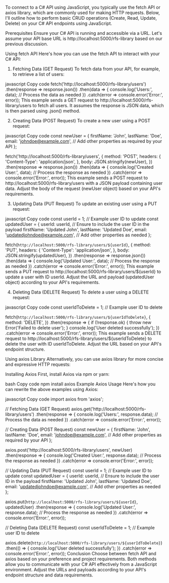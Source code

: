 To connect to a C# API using JavaScript, you typically use the fetch API or axios library, which are commonly used for making HTTP requests. Below, I'll outline how to perform basic CRUD operations (Create, Read, Update, Delete) on your C# API endpoints using JavaScript.

Prerequisites
Ensure your C# API is running and accessible via a URL. Let's assume your API base URL is http://localhost:5000/rfs-library based on our previous discussion.

Using fetch API
Here's how you can use the fetch API to interact with your C# API:

1. Fetching Data (GET Request)
To fetch data from your API, for example, to retrieve a list of users:

javascript
Copy code
fetch('http://localhost:5000/rfs-library/users')
    .then(response => response.json())
    .then(data => {
        console.log('Users:', data);
        // Process the data as needed
    })
    .catch(error => console.error('Error:', error));
This example sends a GET request to http://localhost:5000/rfs-library/users to fetch all users. It assumes the response is JSON data, which is then parsed using .json() method.

2. Creating Data (POST Request)
To create a new user using a POST request:

javascript
Copy code
const newUser = {
    firstName: 'John',
    lastName: 'Doe',
    email: 'johndoe@example.com',
    // Add other properties as required by your API
};

fetch('http://localhost:5000/rfs-library/users', {
    method: 'POST',
    headers: {
        'Content-Type': 'application/json',
    },
    body: JSON.stringify(newUser),
})
.then(response => response.json())
.then(data => {
    console.log('Created User:', data);
    // Process the response as needed
})
.catch(error => console.error('Error:', error));
This example sends a POST request to http://localhost:5000/rfs-library/users with a JSON payload containing user data. Adjust the body of the request (newUser object) based on your API's requirements.

3. Updating Data (PUT Request)
To update an existing user using a PUT request:

javascript
Copy code
const userId = 1; // Example user ID to update
const updatedUser = {
    userId: userId, // Ensure to include the user ID in the payload
    firstName: 'Updated John',
    lastName: 'Updated Doe',
    email: 'updatedjohndoe@example.com',
    // Add other properties as needed
};

fetch(`http://localhost:5000/rfs-library/users/${userId}`, {
    method: 'PUT',
    headers: {
        'Content-Type': 'application/json',
    },
    body: JSON.stringify(updatedUser),
})
.then(response => response.json())
.then(data => {
    console.log('Updated User:', data);
    // Process the response as needed
})
.catch(error => console.error('Error:', error));
This example sends a PUT request to http://localhost:5000/rfs-library/users/${userId} to update a user with ID userId. Adjust the URL and payload (updatedUser object) according to your API's requirements.

4. Deleting Data (DELETE Request)
To delete a user using a DELETE request:

javascript
Copy code
const userIdToDelete = 1; // Example user ID to delete

fetch(`http://localhost:5000/rfs-library/users/${userIdToDelete}`, {
    method: 'DELETE',
})
.then(response => {
    if (!response.ok) {
        throw new Error('Failed to delete user');
    }
    console.log('User deleted successfully');
})
.catch(error => console.error('Error:', error));
This example sends a DELETE request to http://localhost:5000/rfs-library/users/${userIdToDelete} to delete the user with ID userIdToDelete. Adjust the URL based on your API's endpoint structure.

Using axios Library
Alternatively, you can use axios library for more concise and expressive HTTP requests:

Installing Axios
First, install Axios via npm or yarn:

bash
Copy code
npm install axios
Example Axios Usage
Here's how you can rewrite the above examples using Axios:

javascript
Copy code
import axios from 'axios';

// Fetching Data (GET Request)
axios.get('http://localhost:5000/rfs-library/users')
    .then(response => {
        console.log('Users:', response.data);
        // Process the data as needed
    })
    .catch(error => console.error('Error:', error));

// Creating Data (POST Request)
const newUser = {
    firstName: 'John',
    lastName: 'Doe',
    email: 'johndoe@example.com',
    // Add other properties as required by your API
};

axios.post('http://localhost:5000/rfs-library/users', newUser)
    .then(response => {
        console.log('Created User:', response.data);
        // Process the response as needed
    })
    .catch(error => console.error('Error:', error));

// Updating Data (PUT Request)
const userId = 1; // Example user ID to update
const updatedUser = {
    userId: userId, // Ensure to include the user ID in the payload
    firstName: 'Updated John',
    lastName: 'Updated Doe',
    email: 'updatedjohndoe@example.com',
    // Add other properties as needed
};

axios.put(`http://localhost:5000/rfs-library/users/${userId}`, updatedUser)
    .then(response => {
        console.log('Updated User:', response.data);
        // Process the response as needed
    })
    .catch(error => console.error('Error:', error));

// Deleting Data (DELETE Request)
const userIdToDelete = 1; // Example user ID to delete

axios.delete(`http://localhost:5000/rfs-library/users/${userIdToDelete}`)
    .then(() => {
        console.log('User deleted successfully');
    })
    .catch(error => console.error('Error:', error));
Conclusion
Choose between fetch API and axios based on your preference and project requirements. Both methods allow you to communicate with your C# API effectively from a JavaScript environment. Adjust the URLs and payloads according to your API's endpoint structure and data requirements.